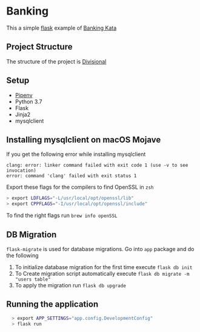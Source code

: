 # Banking

This a simple [flask](http://flask.pocoo.org/) example of [Banking Kata](http://kata-log.rocks/banking-kata "Banking Kata")

## Project Structure

The structure of the project is [Divisional](http://exploreflask.com/en/latest/blueprints.html#divisional)

## Setup 

- [Pipenv](https://pipenv.readthedocs.io/en/latest/)
- Python 3.7
- Flask
- Jinja2
- mysqlclient

## Installing mysqlclient on macOS Mojave

If you get the following error while installing mysqlclient 
``` 
clang: error: linker command failed with exit code 1 (use -v to see invocation)
error: command 'clang' failed with exit status 1
```

Export these flags for the compilers to find OpenSSL in `zsh`

```bash
> export LDFLAGS="-L/usr/local/opt/openssl/lib"
> export CPPFLAGS="-I/usr/local/opt/openssl/include"
```

To find the right flags run `brew info openSSL`


## DB Migration

`flask-migrate` is used for database migrations. Go into `app` package and do the following

1. To initialize database migration for the first time execute `flask db init`
2. To Create migration script automatically execute `flask db migrate -m "users table"`
3. To apply the migration run `flask db upgrade`

## Running the application

```bash
  > export APP_SETTINGS="app.config.DevelopmentConfig"
  > flask run  

```

